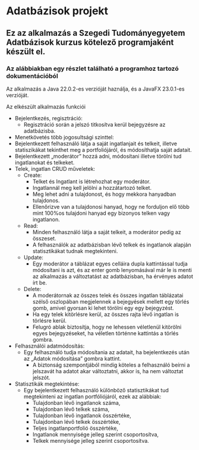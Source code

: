 # Adatbázisok projekt

## Ez az alkalmazás a Szegedi Tudományegyetem Adatbázisok kurzus kötelező programjaként készült el.

### Az alábbiakban egy részlet található a programhoz tartozó dokumentációból

Az alkalmazás a Java 22.0.2-es verzióját haználja, és a JavaFX 23.0.1-es verzióját.

Az elkészült alkalmazás funkciói
- Bejelentkezés, regisztráció:
  - Regisztráció során a jelszó titkosítva kerül bejegyzésre az adatbázisba.
-	Menetkövetés több jogosultsági szinttel:
  -	Bejelentkezett felhasználó látja a saját ingatlanjait és telkeit, illetve statiszikákat tekinthet meg a portfoliójáról, és módosíthatja saját adatait.
  -	Bejelentkezett „moderátor” hozzá adni, módosítani illetve törölni tud ingatlanokat és telkeket.
-	Telek, ingatlan CRUD műveletek:
    -	Create:
        -	Telket és Ingatlant is létrehozhat egy moderátor.
        - Ingatlannál meg kell jelölni a hozzátartozó telket.
        - Meg lehet adni a tulajdonost, és hogy mekkora hanyadban tulajdonos.
        - Ellenőrizve van a tulajdonosi hanyad, hogy ne forduljon elő több mint 100%os tulajdoni hanyad egy bizonyos telken vagy ingatlanon.
    - Read:
        - Minden felhasználó látja a saját telkeit, a moderátor pedig az összeset.
        - A felhasználók az adatbázisban lévő telkek és ingatlanok alapján statisztikákat tudnak megtekinteni.
    -	Update:
        - Egy moderátor a táblázat egyes celláira dupla kattintással tudja módosítani is azt, és az enter gomb lenyomásával már le is menti az alkalmazás a változtatást az adatbázisban, ha érvényes adatot írt be.
    - Delete:
        - A moderátornak az összes telek és összes ingatlan táblázatai szélső oszlopában megjelennek a bejegyések mellett egy törlés gomb, amivel gyorsan ki lehet törölni egy egy bejegyzést.
        - Ha egy telek kitörlésre kerül, az összes rajta lévő ingatlan is törlésre kerül.
        - Felugró ablak biztosítja, hogy ne lehessen véletlenül kitörölni egyes bejegyzéseket, ha véletlen történne kattintás a törlés gombra.
- Felhasználói adatmódosítás:
    - Egy felhasználó tudja módosítania az adatait, ha bejelentkezés után az „Adatok módosítása” gombra kattint.
       - A biztonság szempontjából mindig köteles a felhasználó beírni a jelszavát ha adatot akar változtatni, akkor is, ha nem változtat jelszót.
-  Statisztikák megtekintése:
    - Egy bejelentkezett felhasználó különböző statisztikákat tud megtekinteni az ingatlan portfóliójáról, ezek az alábbiak:
      - Tulajdonban lévő ingatlanok száma,
      - Tulajdonban lévő telkek száma,
      - Tulajdonban lévő ingatlanok összértéke,
      - Tulajdonban lévő telkek összértéke,
      - Teljes ingatlanportfolió összértéke,
      - Ingatlanok mennyisége jelleg szerint csoportosítva,
      - Telkek mennyisége jelleg szerint csoportosítva.
